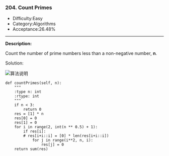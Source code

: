 ### 204. Count Primes

- Difficulty:Easy
- Category:Algorithms
- Acceptance:26.48%

------

**Description:**

Count the number of prime numbers less than a non-negative number, **n**.



Solution:

![算法说明](http://img.blog.csdn.net/20150625165121090)



    def countPrimes(self, n):
        """
        :type n: int
        :rtype: int
        """
        if n < 3:
            return 0
        res = [1] * n
        res[0] = 0
        res[1] = 0
        for i in range(2, int(n ** 0.5) + 1):
            if res[i]:
            # res[i+i::i] = [0] * len(res[i+i::i])
                for j in range(i**2, n, i):
                    res[j] = 0
        return sum(res)

​        